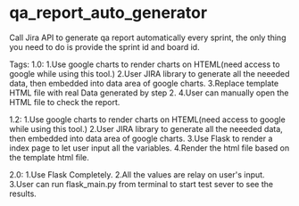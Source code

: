 # qa_report_auto_generator

Call Jira API to generate qa report automatically every sprint, the only thing you need to do is provide the sprint id and board id.

Tags:
1.0:
1.Use google charts to render charts on HTEML(need access to google while using this tool.)
2.User JIRA library to generate all the neeeded data, then embedded into data area of google charts.
3.Replace template HTML file with real Data generated by step 2.
4.User can manually open the HTML file to check the report.

1.2:
1.Use google charts to render charts on HTEML(need access to google while using this tool.)
2.User JIRA library to generate all the neeeded data, then embedded into data area of google charts.
3.Use Flask to render a index page to let user input all the variables.
4.Render the html file based on the template html file.

2.0:
1.Use Flask Completely.
2.All the values are relay on user's input.
3.User can run flask_main.py from terminal to start test sever to see the results.
